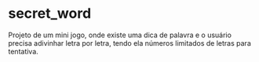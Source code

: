 # secret_word
Projeto de um mini jogo, onde existe uma dica de palavra e o usuário precisa adivinhar letra por letra, tendo ela números limitados de letras para tentativa.
